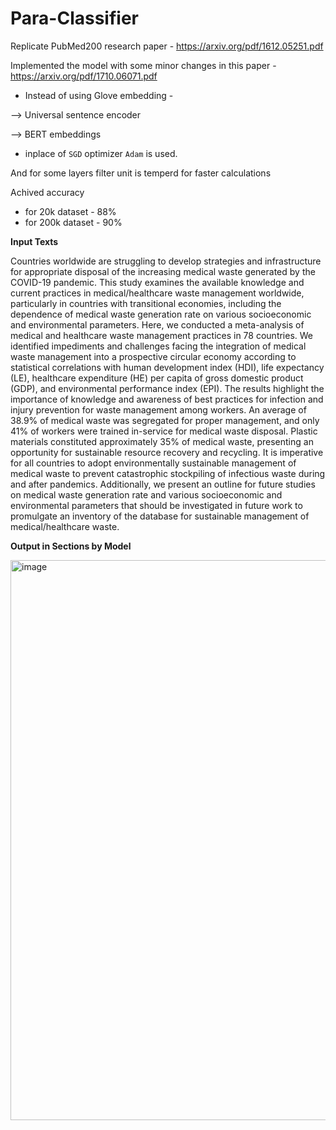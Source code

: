 # Para-Classifier

Replicate PubMed200 research paper - https://arxiv.org/pdf/1612.05251.pdf


Implemented the model with some minor changes in this paper - https://arxiv.org/pdf/1710.06071.pdf

* Instead of using Glove embedding - 

--> Universal sentence encoder 

--> BERT embeddings

* inplace of `SGD` optimizer `Adam` is used.

And for some layers filter unit is temperd for faster calculations

Achived accuracy 
* for 20k dataset - 88%
* for 200k dataset - 90%


**Input Texts**


Countries worldwide are struggling to develop strategies and infrastructure for appropriate disposal of the increasing medical waste generated by the COVID-19 pandemic. This study examines the available knowledge and current practices in medical/healthcare waste management worldwide, particularly in countries with transitional economies, including the dependence of medical waste generation rate on various socioeconomic and environmental parameters. Here, we conducted a meta-analysis of medical and healthcare waste management practices in 78 countries. We identified impediments and challenges facing the integration of medical waste management into a prospective circular economy according to statistical correlations with human development index (HDI), life expectancy (LE), healthcare expenditure (HE) per capita of gross domestic product (GDP), and environmental performance index (EPI). The results highlight the importance of knowledge and awareness of best practices for infection and injury prevention for waste management among workers. An average of 38.9% of medical waste was segregated for proper management, and only 41% of workers were trained in-service for medical waste disposal. Plastic materials constituted approximately 35% of medical waste, presenting an opportunity for sustainable resource recovery and recycling. It is imperative for all countries to adopt environmentally sustainable management of medical waste to prevent catastrophic stockpiling of infectious waste during and after pandemics. Additionally, we present an outline for future studies on medical waste generation rate and various socioeconomic and environmental parameters that should be investigated in future work to promulgate an inventory of the database for sustainable management of medical/healthcare waste.

**Output in Sections by Model**


<img width="896" alt="image" src="https://user-images.githubusercontent.com/75153245/211154512-3ae3731d-10b9-4199-a7f0-49d36dc0bfbd.png">
